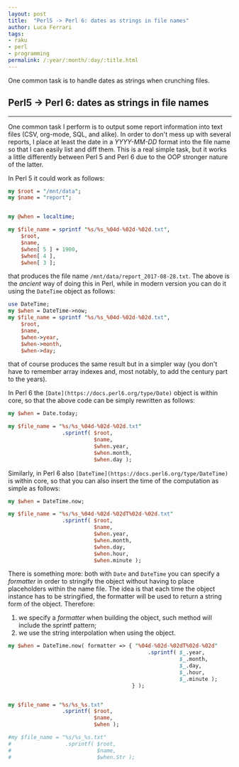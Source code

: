 ```yaml
---
layout: post
title:  "Perl5 -> Perl 6: dates as strings in file names"
author: Luca Ferrari
tags:
- raku
- perl
- programming
permalink: /:year/:month/:day/:title.html
---
```

One common task is to handle dates as strings when crunching files.

## Perl5 -> Perl 6: dates as strings in file names
-----

One common task I perform is to output some report information into text files (CSV, org-mode, SQL, and alike). In order to
don't mess up with several reports, I place at least the date in a *YYYY-MM-DD* format into the file name so that I can easily
list and diff them.
This is a real simple task, but it works a little differently between Perl 5 and Perl 6 due to the OOP stronger nature of the latter.

In Perl 5 it could work as follows:

```perl
my $root = "/mnt/data";
my $name = "report";


my @when = localtime;

my $file_name = sprintf "%s/%s_%04d-%02d-%02d.txt",
    $root,
    $name,
    $when[ 5 ] + 1900,
    $when[ 4 ],
    $when[ 3 ];
```

that produces the file name ```/mnt/data/report_2017-08-28.txt```. The above is the *ancient* way of doing this in Perl, while in modern
version you can do it using the ```DateTime``` object as follows:

```perl
use DateTime;
my $when = DateTime->now;
my $file_name = sprintf "%s/%s_%04d-%02d-%02d.txt",
    $root,
    $name,
    $when->year,
    $when->month,
    $when->day;

```

that of course produces the same result but in a simpler way (you don't have to remember array indexes and, most notably, to add the
century part to the years).

In Perl 6 the ```[Date](https://docs.perl6.org/type/Date)``` object is within core, so that the above code can be simply rewritten as follows:

```perl
my $when = Date.today;

my $file_name = "%s/%s_%04d-%02d-%02d.txt"
                 .sprintf( $root,
                           $name,
                           $when.year,
                           $when.month,
                           $when.day );
```

Similarly, in Perl 6 also ```[DateTime](https://docs.perl6.org/type/DateTime)``` is within core, so that you can also insert the
time of the computation as simple as follows:

```perl
my $when = DateTime.now;

my $file_name = "%s/%s_%04d-%02d-%02dT%02d-%02d.txt"
                 .sprintf( $root,
                           $name,
                           $when.year,
                           $when.month,
                           $when.day,
                           $when.hour,
                           $when.minute );
```

There is something more: both with ```Date``` and ```DateTime``` you can specify a *formatter* in order to stringify
the object without having to place placeholders within the name file. The idea is that each time the object instance has to be
stringified, the formatter will be used to return a string form of the object. Therefore:
1. we specify a *formatter* when building the object, such method will include the sprintf pattern;
2. we use the string interpolation when using the object.

```perl
my $when = DateTime.now( formatter => { "%04d-%02d-%02dT%02d-%02d"
                                            .sprintf( $_.year,
                                                      $_.month,
                                                      $_.day,
                                                      $_.hour,
                                                      $_.minute );
                                       } );


my $file_name = "%s/%s_%s.txt"
                 .sprintf( $root,
                           $name,
                           $when );

#my $file_name = "%s/%s_%s.txt"
#                 .sprintf( $root,
#                           $name,
#                           $when.Str );

```
